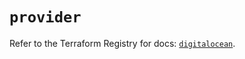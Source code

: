 # `provider`

Refer to the Terraform Registry for docs: [`digitalocean`](https://registry.terraform.io/providers/digitalocean/digitalocean/2.55.0/docs).
